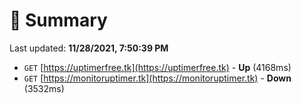 # 📖 Summary
Last updated: **11/28/2021, 7:50:39 PM**

- `GET` [https://uptimerfree.tk](https://uptimerfree.tk) - **Up** (4168ms)
- `GET` [https://monitoruptimer.tk](https://monitoruptimer.tk) - **Down** (3532ms)
